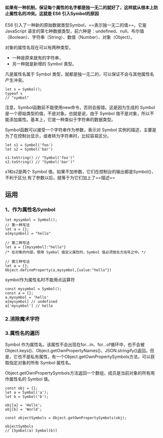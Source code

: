 #### 如果有一种机制，保证每个属性的名字都是独一无二的就好了，这样就从根本上防止属性名的冲突。这就是 ES6 引入Symbol的原因

ES6 引入了一种新的原始数据类型Symbol，==表示独一无二的值==。它是 JavaScript 语言的第七种数据类型，前六种是：undefined、null、布尔值（Boolean）、字符串（String）、数值（Number）、对象（Object）。

对象的属性名现在可以有两种类型，
- 一种是原来就有的字符串，
- 另一种就是新增的 Symbol 类型。

凡是属性名属于 Symbol 类型，就都是独一无二的，可以保证不会与其他属性名产生冲突。
```
let s = Symbol();
typeof s 
// "symbol"
```
注意，Symbol函数前不能使用new命令，否则会报错。这是因为生成的 Symbol 是一个原始类型的值，不是对象。也就是说，由于 Symbol 值不是对象，所以不能添加属性。基本上，它是一种类似于字符串的数据类型。

Symbol函数可以接受一个字符串作为参数，表示对 Symbol 实例的描述，主要是为了在控制台显示，或者转为字符串时，比较容易区分。
```
let s1 = Symbol('foo')
let s2 = Symbol('bar')

s1.toString() // "Symbol('foo')"
s2.toString() // "Symbol('bar')"
```
s1和s2是两个 Symbol 值。如果不加参数，它们在控制台的输出都是Symbol()，不利于区分,有了参数以后，就等于为它们加上了==描述==

## 运用
### 1、作为属性名Symbol
```
let mysymbol = Symbol();
// 第一种写法
let a = {};
a[mysymbol] = "hello"

// 第二种写法
let a = {[mysymbol]:"hello"}
/* 在对象的内部，使用 Symbol 值定义属性时，Symbol 值必须放在方括号之中。*/

// 第三种写法
let a = {};
Object.defineProperty(a,mysymbol,{value:"hello"})
```
symbol作为属性名时不能用点运算符
```
const mysymbol = Symbol();
const a = {};
a.mysymbol = 'hello'
a[mysymbol] // undefined
a['mysymbol'] // hello
```
### 2.消除魔术字符
### 3.属性名的遍历
Symbol 作为属性名，该属性不会出现在for...in、for...of循环中，也不会被Object.keys()、Object.getOwnPropertyNames()、JSON.stringify()返回。但是，它也不是私有属性，有一个Object.getOwnPropertySymbols方法，可以获取指定对象的所有 Symbol 属性名。

Object.getOwnPropertySymbols方法返回一个数组，成员是当前对象的所有用作属性名的 Symbol 值。

```
const obj = {};
let a = Symbol('a');
let b = Symbol('b');

obj[a] = 'Hello';
obj[b] = 'World';

const objectSymbols = Object.getOwnPropertySymbols(obj);

objectSymbols
// [Symbol(a) Symbol(b)]
```






